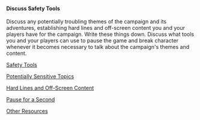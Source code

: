 #### Discuss Safety Tools

Discuss any potentially troubling themes of the campaign and its adventures, establishing hard lines and off-screen content you and your players have for the campaign.
Write these things down.
Discuss what tools you and your players can use to pause the game and break character whenever it becomes necessary to talk about the campaign's themes and content.

[Safety Tools](./Safety_Tools_Definition.md)

[Potentially Sensitive Topics](./Safety_Tools_Sensitive_Topics.md)

[Hard Lines and Off-Screen Content](./Safety_Tools_Hard_Lines_and_Off_Screen_Content.md)

[Pause for a Second](./Safety_Tools_Pause_for_a_Second.md)

[Other Resources](./Safety_Tools_Other_Resources.md)
